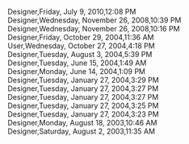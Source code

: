 ﻿Designer,Friday, July 9, 2010,12:08 PM  Designer,Wednesday, November 26, 2008,10:39 PM  Designer,Wednesday, November 26, 2008,10:16 PM  Designer,Friday, October 29, 2004,11:36 AM  User,Wednesday, October 27, 2004,4:18 PM  Designer,Tuesday, August 3, 2004,5:39 PM  Designer,Tuesday, June 15, 2004,1:49 AM  Designer,Monday, June 14, 2004,1:09 PM  Designer,Tuesday, January 27, 2004,3:29 PM  Designer,Tuesday, January 27, 2004,3:27 PM  Designer,Tuesday, January 27, 2004,3:27 PM  Designer,Tuesday, January 27, 2004,3:25 PM  Designer,Tuesday, January 27, 2004,3:23 PM  Designer,Monday, August 18, 2003,10:46 AM  Designer,Saturday, August 2, 2003,11:35 AM